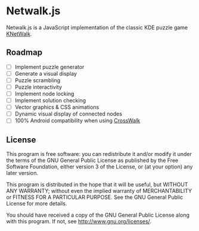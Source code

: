Netwalk.js
==========
Netwalk.js is a JavaScript implementation of the classic KDE puzzle game
[KNetWalk](https://www.kde.org/applications/games/knetwalk/).

Roadmap
-------
- [ ] Implement puzzle generator
- [ ] Generate a visual display
- [ ] Puzzle scrambling
- [ ] Puzzle interactivity
- [ ] Implement node locking
- [ ] Implement solution checking
- [ ] Vector graphics & CSS animations
- [ ] Dynamic visual display of connected nodes
- [ ] 100% Android compatibility when using
  [CrossWalk](https://crosswalk-project.org/)

License
-------
This program is free software: you can redistribute it and/or modify
it under the terms of the GNU General Public License as published by
the Free Software Foundation, either version 3 of the License, or
(at your option) any later version.

This program is distributed in the hope that it will be useful,
but WITHOUT ANY WARRANTY; without even the implied warranty of
MERCHANTABILITY or FITNESS FOR A PARTICULAR PURPOSE.  See the
GNU General Public License for more details.

You should have received a copy of the GNU General Public License
along with this program.  If not, see <http://www.gnu.org/licenses/>.
